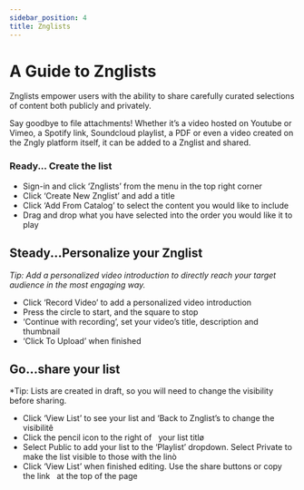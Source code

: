 ```yaml
---
sidebar_position: 4
title: Znglists
---
```


# A Guide to Znglists
Znglists empower users with the ability to share carefully curated selections of content both publicly and privately.

Say goodbye to file attachments! Whether it’s a video hosted on Youtube or Vimeo, a Spotify link, Soundcloud playlist, a PDF or even a video created on the Zngly platform itself, it can be added to a Znglist and shared.

### Ready... Create the list
- Sign-in and click ‘Znglists’ from the menu in the top right corner
- Click ‘Create New Znglist’ and add a title
- Click ‘Add From Catalog’ to select the content you would like to include
- Drag and drop what you have selected into the order you would like it to play

## Steady...Personalize your Znglist
*Tip: Add a personalized video introduction to directly reach your target audience in the most engaging way.*
- Click ‘Record Video’ to add a personalized video introduction
- Press the circle to start, and the square to stop
- ‘Continue with recording’, set your  video’s title, description and thumbnail
- ‘Click To Upload’ when finished

## Go...share your list
*Tip: Lists are created in draft, so you will need to change the visibility before sharing.
- Click ‘View List’ to see your list and ‘Back to Znglist’s to change the visibilitê
- Click the pencil icon to the right of   your list titlø
- Select Public to add your list to the ‘Playlist’ dropdown. Select Private to make the list visible to those with the linò
- Click ‘View List’ when finished editing. Use the share buttons or copy the link   at the top of the page
